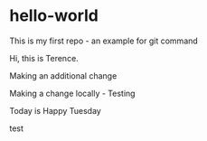 # hello-world
This is my first repo - an example for git command

Hi, this is Terence.

Making an additional change

Making a change locally - Testing

Today is Happy Tuesday

test

